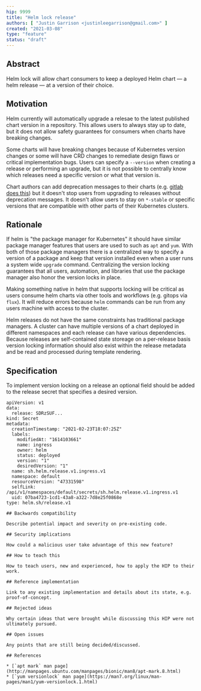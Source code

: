 ```yaml
---
hip: 9999
title: "Helm lock release"
authors: [ "Justin Garrison <justinleegarrison@gmail.com>" ]
created: "2021-03-08"
type: "feature"
status: "draft"
---
```


## Abstract

Helm lock will allow chart consumers to keep a deployed Helm chart — a helm release — at a version of their choice.

## Motivation

Helm currently will automatically upgrade a relesae to the latest published chart version in a repository.
This allows users to always stay up to date, but it does not allow safety guarantees for consumers when charts have breaking changes.

Some charts will have breaking changes because of Kubernetes version changes or some will have CRD changes to remediate design flaws or critical implementation bugs.
Users can specify a `--version` when creating a release or performing an upgrade, but it is not possible to centrally know which releases need a specific version or what that version is.

Chart authors can add deprecation messages to their charts (e.g. [gitlab does this](https://docs.gitlab.com/charts/architecture/decisions.html#breaking-changes-via-deprecation)) but it doesn't stop users from upgrading to releases without deprecation messages.
It doesn't allow users to stay on `*-stable` or specific versions that are compatible with other parts of their Kubernetes clusters.

## Rationale

If helm is "the package manager for Kubernetes" it should have similar package manager features that users are used to such as `apt` and `yum`.
With both of those package managers there is a centralized way to specify a version of a package and keep that version installed even when a user runs a system wide `upgrade` command.
Centralizing the version locking guarantees that all users, automation, and libraries that use the package manager also honor the version locks in place.

Making something native in helm that supports locking will be critical as users consume helm charts via other tools and workflows (e.g. gitops via `flux`).
It will reduce errors because `helm` commands can be run from any users machine with access to the cluster.

Helm releases do not have the same constraints has traditional package managers.
A cluster can have multiple versions of a chart deployed in different namespaces and each release can have various dependencies.
Because releases are self-contained state storeage on a per-release basis version locking information should also exist within the release metadata and be read and processed during template rendering.

## Specification

To implement version locking on a release an optional field should be added to the release secret that specifies a desired version.

```
apiVersion: v1                                                                                                                                                                                                                              
data:                                                                                                                                                                                                                                       
  release: SDRzSUF...
kind: Secret
metadata:
  creationTimestamp: "2021-02-23T18:07:25Z"
  labels:
    modifiedAt: "1614103661"
    name: ingress
    owner: helm
    status: deployed
    version: "1"
    desiredVersion: "1" 
  name: sh.helm.release.v1.ingress.v1
  namespace: default
  resourceVersion: "47331598"
  selfLink: /api/v1/namespaces/default/secrets/sh.helm.release.v1.ingress.v1
  uid: 07ba4723-1cd1-43a8-a322-7d8e25f0868e
type: helm.sh/release.v1

## Backwards compatibility

Describe potential impact and severity on pre-existing code.

## Security implications

How could a malicious user take advantage of this new feature?

## How to teach this

How to teach users, new and experienced, how to apply the HIP to their work.

## Reference implementation

Link to any existing implementation and details about its state, e.g.
proof-of-concept.

## Rejected ideas

Why certain ideas that were brought while discussing this HIP were not
ultimately pursued.

## Open issues

Any points that are still being decided/discussed.

## References

* [`apt mark` man page](http://manpages.ubuntu.com/manpages/bionic/man8/apt-mark.8.html)
* [`yum versionlock` man page](https://man7.org/linux/man-pages/man1/yum-versionlock.1.html)
